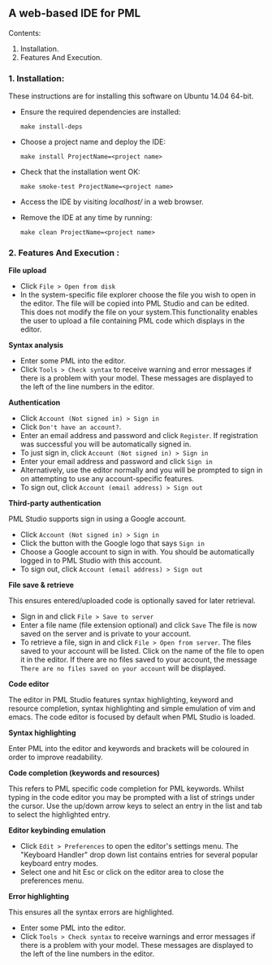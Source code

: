 ## A web-based IDE for PML


Contents:

1. Installation.
2. Features And Execution.

### 1. Installation:

These instructions are for installing this software on Ubuntu 14.04 64-bit.

* Ensure the required dependencies are installed:

	`make install-deps`

* Choose a project name and deploy the IDE:

	`make install ProjectName=<project name>`

* Check that the installation went OK:

	`make smoke-test ProjectName=<project name>`

* Access the IDE by visiting *localhost/<project name>* in a web browser.

* Remove the IDE at any time by running:

	`make clean ProjectName=<project name>`


### 2. Features And Execution :

**File upload**
* Click `File > Open from disk`
* In the system-specific file explorer choose the file you wish to open in the editor. 
The file will be copied into PML Studio and can be edited. This does not modify the file on your system.This functionality enables the user to upload a file containing PML code which displays in the editor. 

**Syntax analysis**
* Enter some PML into the editor. 
* Click `Tools > Check syntax` to receive warning and error messages if there is a problem with your model. These
messages are displayed to the left of the line numbers in the editor.

**Authentication**
* Click `Account (Not signed in) > Sign in` 
* Click `Don't have an account?`. 
* Enter an email address and password and click `Register`. If registration was successful you will be automatically signed in. 
* To just sign in, click `Account (Not signed in) > Sign in`
* Enter your email address and password and click `Sign in`
* Alternatively, use the editor normally and you will be prompted to sign in on attempting to use any account-specific features. 
* To sign out, click `Account (email address) > Sign out`

**Third-party authentication**

PML Studio supports sign in using a Google account.
* Click `Account (Not signed in) > Sign in`
* Click the button with the Google logo that says `Sign in`
* Choose a Google account to sign in with. You should be automatically logged in to PML Studio with this account. 
* To sign out, click `Account (email address) > Sign out`

**File save & retrieve**

This ensures entered/uploaded code is optionally saved for later retrieval.
* Sign in and click `File > Save to server`
* Enter a file name (file extension optional) and click `Save` The file is now saved on the server and is private to your account. 
* To retrieve a file, sign in and click `File > Open from server`. The files saved to your account will be listed. Click on the name of the file to open it in the editor. If there are no files saved to your account, the message
	`There are no files saved on your account` will be displayed.

**Code editor**

The editor in PML Studio features syntax highlighting, keyword and resource completion, syntax highlighting and simple emulation of vim and emacs. The code editor is focused by default when PML Studio is loaded.

**Syntax highlighting**

Enter PML into the editor and keywords and brackets will be coloured in order to improve readability.

**Code completion (keywords and resources)**

This refers to PML specific code completion for PML keywords. Whilst typing in the code editor you may be prompted with a list of
strings under the cursor. Use the up/down arrow keys to select an entry
in the list and tab to select the highlighted entry.

**Editor keybinding emulation**
* Click `Edit > Preferences` to open the editor's settings menu. The "Keyboard Handler" drop down list contains entries for several popular keyboard entry modes. 
* Select one and hit Esc or click on the editor area to close the preferences menu.

**Error highlighting**

This ensures all the syntax errors are highlighted.
* Enter some PML into the editor. 
* Click `Tools > Check syntax` to receive warnings and error messages if there is a problem with your model. These messages are displayed to the left of the line numbers in the editor.



